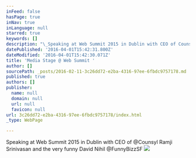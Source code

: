 ```yaml
---
inFeed: false
hasPage: true
inNav: true
inLanguage: null
starred: true
keywords: []
description: "\_Speaking at Web Summit 2015 in Dublin with CEO of Counsyl\_Ramji Srinivasan\_"
datePublished: '2016-04-01T15:42:31.800Z'
dateModified: '2016-04-01T15:42:30.071Z'
title: 'Media Stage @ Web Summit '
author: []
sourcePath: _posts/2016-02-11-3c26dd72-e2ba-4316-97ee-6fbdc9757178.md
published: true
authors: []
publisher:
  name: null
  domain: null
  url: null
  favicon: null
url: 3c26dd72-e2ba-4316-97ee-6fbdc9757178/index.html
_type: WebPage

---
```

Speaking at Web Summit 2015 in Dublin with CEO of @Counsyl Ramji Srinivasan and the very funny David Nihil @FunnyBizzSF ![](https://the-grid-user-content.s3-us-west-2.amazonaws.com/0141462a-cfac-4ae3-995b-6b101beff64e.jpg)